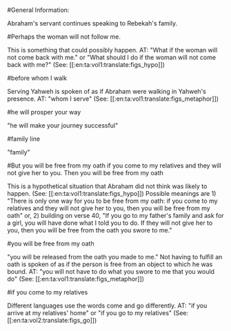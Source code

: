 #General Information:

Abraham's servant continues speaking to Rebekah's family.

#Perhaps the woman will not follow me.

This is something that could possibly happen. AT: "What if the woman will not come back with me." or "What should I do if the woman will not come back with me?" (See: [[:en:ta:vol1:translate:figs_hypo]])

#before whom I walk

Serving Yahweh is spoken of as if Abraham were walking in Yahweh's presence. AT: "whom I serve" (See: [[:en:ta:vol1:translate:figs_metaphor]])

#he will prosper your way

"he will make your journey successful"

#family line

"family"

#But you will be free from my oath if you come to my relatives and they will not give her to you. Then you will be free from my oath

This is a hypothetical situation that Abraham did not think was likely to happen. (See: [[:en:ta:vol1:translate:figs_hypo]]) Possible meanings are 1) "There is only one way for you to be free from my oath: if you come to my relatives and they will not give her to you, then you will be free from my oath" or, 2) building on verse 40, "If you go to my father's family and ask for a girl, you will have done what I told you to do. If they will not give her to you, then you will be free from the oath you swore to me."

#you will be free from my oath

"you will be released from the oath you made to me." Not having to fulfill an oath is spoken of as if the person is free from an object to which he was bound. AT: "you will not have to do what you swore to me that you would do" (See: [[:en:ta:vol1:translate:figs_metaphor]])

#if you come to my relatives

Different languages use the words come and go differently. AT: "if you arrive at my relatives' home" or "if you go to my relatives" (See: [[:en:ta:vol2:translate:figs_go]])